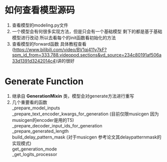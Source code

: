 # 如何查看模型源码
1. 查看模型的modeling.py文件
2. 一个模型会有何很多实现方法，但是只会有一个基础模型 剩下的都是基于基础模型进行改动 所以去看每个的init函数看初始化的方法
3. 查看模型的forward函数
具体教程查看(https://www.bilibili.com/video/BV1qj411y7kF?spm_id_from=333.788.videopod.sections&vd_source=234c80191af506a33d1391d3242014c4)讲的很好

# Generate Function
1. 继承自 **GenerationMixin** 类，模型会对generate方法进行重写
2. 几个重要看的函数  <br> _prepare_model_inputs <br> _prepare_text_encoder_kwargs_for_generation (目前仅限musicgen 因为musicgen的encoder是用的T5)
<br> _prepare_decoder_input_ids_for_generation <br> _prepare_generated_length <br> build_delay_pattern_mask (对于musicgen 参考论文其delaypatternmask的实现模式)
<br> get_generation_mode <br> _get_logits_processor
